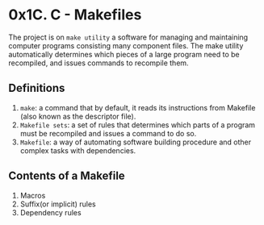 # 0x1C. C - Makefiles
The project is on `make utility` a software for managing and maintaining
computer programs consisting many component files. The make utility
automatically determines which pieces of a large program need to be
recompiled, and issues commands to recompile them.
## Definitions
1. `make`: a command that by default, it reads its instructions from Makefile (also known as the descriptor file).
2. `Makefile sets`: a set of rules that determines which parts of a program must be recompiled and issues a command to do so.
3. `Makefile`: a way of automating software building procedure and other
complex tasks with dependencies. 
## Contents of a Makefile
1. Macros
2. Suffix(or implicit)
rules
3. Dependency rules

